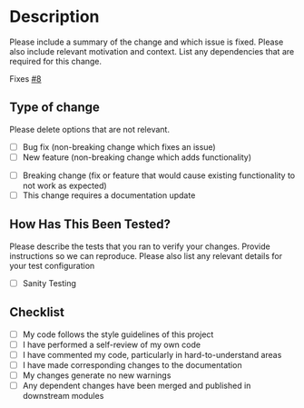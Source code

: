# Description

Please include a summary of the change and which issue is fixed.
Please also include relevant motivation and context.
List any dependencies that are required for this change.

Fixes [#8](https://usxtech.atlassian.net/browse/LAZY-8)

## Type of change

Please delete options that are not relevant.

- [ ] Bug fix (non-breaking change which fixes an issue)
- [ ] New feature (non-breaking change which adds functionality)
<!-- markdownlint-disable-next-line MD013 -->
- [ ] Breaking change (fix or feature that would cause existing functionality to not work as expected)
- [ ] This change requires a documentation update

## How Has This Been Tested?

Please describe the tests that you ran to verify your changes.
Provide instructions so we can reproduce.
Please also list any relevant details for your test configuration

- [ ] Sanity Testing

## Checklist

- [ ] My code follows the style guidelines of this project
- [ ] I have performed a self-review of my own code
- [ ] I have commented my code, particularly in hard-to-understand areas
- [ ] I have made corresponding changes to the documentation
- [ ] My changes generate no new warnings
- [ ] Any dependent changes have been merged and published in downstream modules
